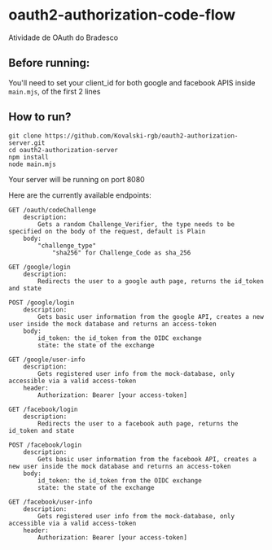 # oauth2-authorization-code-flow
Atividade de OAuth do Bradesco

## Before running:

You'll need to set your client_id for both google and facebook APIS inside `main.mjs`, of the first 2 lines

## How to run?

```
git clone https://github.com/Kovalski-rgb/oauth2-authorization-server.git
cd oauth2-authorization-server
npm install
node main.mjs
```

Your server will be running on port 8080

Here are the currently available endpoints:

```
GET /oauth/codeChallenge
    description:
        Gets a random Challenge_Verifier, the type needs to be specified on the body of the request, default is Plain
    body:
        "challenge_type"
            "sha256" for Challenge_Code as sha_256

GET /google/login
    description:
        Redirects the user to a google auth page, returns the id_token and state

POST /google/login
    description:
        Gets basic user information from the google API, creates a new user inside the mock database and returns an access-token
    body:
        id_token: the id_token from the OIDC exchange
        state: the state of the exchange

GET /google/user-info
    description:
        Gets registered user info from the mock-database, only accessible via a valid access-token
    header:
        Authorization: Bearer [your access-token]

GET /facebook/login
    description:
        Redirects the user to a facebook auth page, returns the id_token and state

POST /facebook/login
    description:
        Gets basic user information from the facebook API, creates a new user inside the mock database and returns an access-token
    body:
        id_token: the id_token from the OIDC exchange
        state: the state of the exchange

GET /facebook/user-info
    description:
        Gets registered user info from the mock-database, only accessible via a valid access-token
    header:
        Authorization: Bearer [your access-token]
```
